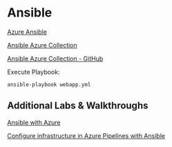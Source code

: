 # Ansible

[Azure Ansible](https://docs.microsoft.com/en-us/azure/developer/ansible/)

[Ansible Azure Collection](https://docs.ansible.com/ansible/latest/collections/azure/azcollection/index.html#plugins-in-azure-azcollection)

[Ansible Azure Collection - GitHub](https://github.com/ansible-collections/azure)

Execute Playbook:

```
ansible-playbook webapp.yml
```

## Additional Labs & Walkthroughs

[Ansible with Azure](http://microsoft.github.io/PartsUnlimitedMRP/iac/200.2x-IaC-AnsiblewithAzure.html)

[Configure infrastructure in Azure Pipelines with Ansible](https://docs.microsoft.com/en-us/learn/modules/configure-infrastructure-azure-pipelines/)